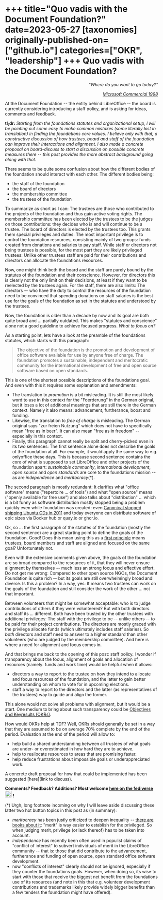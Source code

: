 ﻿+++
title="Quo vadis with the Document Foundation?"
date=2023-05-27
[taxonomies]
originally-published-on=["github.io"]
categories=["OKR", "leadership"]
+++
Quo vadis with the Document Foundation?
=================================

<p style="text-align:right;"><em>"Where do you want to go today?"</em></p>
<p style="text-align:right;"><em><a href="https://www.youtube.com/watch?v=Jij5Nzh2Sj4">Microsoft Commercial 1998</a></em></p>

At the Document Foundation -- the entity behind LibreOffice -- the board is
currently considering introducing a staff policy, and is asking for ideas,
comments and feedback.

**tl;dr:** *Starting from the foundations statutes and organizational setup, I
will be pointing out some easy to make common mistakes (some literally lost in
translation) in finding the foundations core values. I believe only with that,
a constructive discussion of how trustees, board and staff of the foundation
can improve their interactions and alignment. I also made a concrete proposal
on board-discuss to start a discussion on possible concrete measures there --
this post provides the more abstract background going along with that.*

There seems to be quite some confusion about how the different bodies of the
foundation should interact with each other. The different bodies being:
 * the staff of the foundation
 * the board of directors
 * the membership committee
 * the trustees of the foundation

To summarize as short as I can: The trustees are those who contributed to the
projects of the foundation and thus gain active voting rights. The membership
committee has been elected by the trustees to be the judges on those
contributions: they decides who is and will continue to be a trustee. The board
of directors is elected by the trustees too. This grants them special
privileges and duties: The most important privilege is to control the
foundation resources, consisting mainly of two groups: funds created from
donations and salaries to pay staff. While staff or directors not being
trustees is possible, for the most part they are likely privileged trustees:
Unlike other trustees staff are paid for their contributions and directors can
allocate the foundations resources.

Now, one might think both the board and the staff are purely bound by the
statutes of the foundation and their conscience. However, for directors this is
clearly not the only limit on their decisions, at least if they want to be
reelected by the trustees again. For the staff, there are also limits: The
directors -- who have the duty to control the resources of the foundation need
to be convinced that spending donations on staff salaries is the best use for
the goals of the foundation as set in the statutes and understood by the
trustees.

Now, the foundation is older than a decade by now and its goal are both quite
broad and ... partially outdated. This makes "statutes and conscience" alone not
a good guideline to achieve focused progress. *What to focus on?*

As a starting point, lets have a look at the preamble of the foundations
statutes, which starts with this paragraph:

> The objective of the foundation is the promotion and development of office
> software available for use by anyone free of charge. The foundation promotes
> a sustainable, independent and meritocratic community for the international
> development of free and open source software based on open standards.

This is one of the shortest possible descriptions of the foundations goal. And
even with this it requires some explanation and amendments:

* The translation to _promotion_ is a bit misleading. It is still the most
  likely word to use in this context for the "Foerderung" in the German
  original, but it loses a lot of additional meanings that are still there in
  the German context. Namely it also means: advancement, furtherance, boost and
  funding.
* Likewise, the translation to _free of charge_ is misleading. The German
  original says "zur freien Nutzung" which does not have to specifically mean
  "free as in beer". It can also mean "free as in freedom" -- especially in
  this context.
* Finally, this paragraph cannot really be split and cherry-picked even in its
  two sentences: The first sentence alone does not describe the goals of the
  foundation at all. For example, it would apply the same way to e.g.  onlyoffice
  these days. This is because second sentence contains the core of what is
  supposed to set LibreOffice and other projects of the foundation apart:
  _sustainable community_, _international development_, _open source_ and _open
  standards_ are core to the foundations mission -- as are _independence_ and
  _meritocracy_(*).

The second paragraph is mostly redundant: It clarifies what "office software"
means ("repertoire ... of tools") and what "open source" means ("openly
available for free use") and also talks about "distribution" ... which is a bit
funny as software distribution mostly stopped being a problem quickly even
while foundation was created: even [Canonical stopped shipping Ubuntu CDs in
2011](https://canonical.com/blog/shipit-comes-to-an-end) and today everyone can
distribute software of epic sizes via Docker hub or quay.io or ghcr.io.

Ok, so ... the first paragraph of the statutes of the foundation (mostly the
second sentence) are a great starting point to define the goals of the
foundation. Good! Does this mean using this as a [first
principle](https://en.wikipedia.org/wiki/First_principle) means trustees, board
members and staff are aligned and focused on the same goal? Unfortunately not.

Even with the extensive comments given above, the goals of the foundation are
so broad compared to the resources of it, that they will never ensure alignment
by themselves -- much less an strong focus and effective effort. Do not get me
wrong: Compared to other open source NGOs, the Document Foundation is quite
rich -- but its goals are still overwhelmingly broad and diverse. Is this a
problem? In a way, yes: It means two trustees can work on the goals of the
foundation and still consider the work of the other ... not that important.

Between volunteers that might be somewhat acceptable: who is to judge
contributions of others if they were volunteered? But with both directors and
staff its ... different. Both have been trusted by the other trustees with
additional privileges: The staff with the privilege to be -- unlike others --
to be paid for their project contributions. The directors are mostly graced
with the privilege allocate funds (which ultimately includes staff salaries).
So _both_ directors and staff need to answer to a higher standard than other
volunteers (who are judged by the membership committee). And here is where a
need for alignment and focus comes in.

And that brings me back to the opening of this post: staff policy. I wonder if
transparency about the focus, alignment of goals and allocation of resources
(namely: funds and work time) would be helpful when it allows:
* directors a way to report to the trustee on how they intend to allocate and
  focus resources of the foundation, and the latter to gain better
  understanding on whom to vote for in upcoming elections.
* staff a way to report to the directors and the latter (as representatives of
  the trustees) way to guide and align the former.

This alone would not solve all problems with alignment, but it would be a
start. One medium to bring about such transparency could be [Objectives and
Keyresults (OKRs)](https://en.wikipedia.org/wiki/Objectives_and_key_results).

How would OKRs help at TDF? Well, OKRs should generally be set in a way that
they are assumed to be on average 70% complete by the end of the period.
Evaluation at the end of the period will allow to:
* help build a shared understanding between all trustees of what goals are
  under- or overestimated in how hard they are to achieve.
* help to reallocate resources to areas that are promising faster.
* help reduce frustrations about impossible goals or underappreciated work.

A concrete draft proposal for how that could be implemented has been suggested
[here](link to discuss).

**Comments? Feedback? Additions? Most welcome [here on the fediverse](https://chaos.social/@Sweetshark/...)** <img style="width:1.5em" src="/img/gh/mastodon.svg"/> **!**

(*) Urgh, long footnote incoming on why I will leave aside discussing these latter two hot button topics in this post as (in summary):

* _meritocracy_ has been justly criticized to deepen inequality -- [there are
  books about it](https://bookwyrm.social/book/508177/s/the-meritocracy-trap):
  "merit" is way easier to establish for the privileged. So when judging merit,
  privilege (or lack thereof) has to be taken into account.
* _independence_ has recently been often used in populist claims of "conflict
  of interest" to subvert individuals of merit in the LibreOffice community --
  that is: those that did contribute to the advancement, furtherance and
  funding of open source, open standard office software development.
* now "conflicts of interest" clearly should not be ignored, especially if they
  counter the foundations goals. However, when doing so, its wise to start with
  those that receive the biggest net benefit from the foundations use of its
  resources (and note in this that e.g. volunteer development contributions and
  trademarks likely provide widely bigger benefits than a few tenders the
  foundation might have offered).
